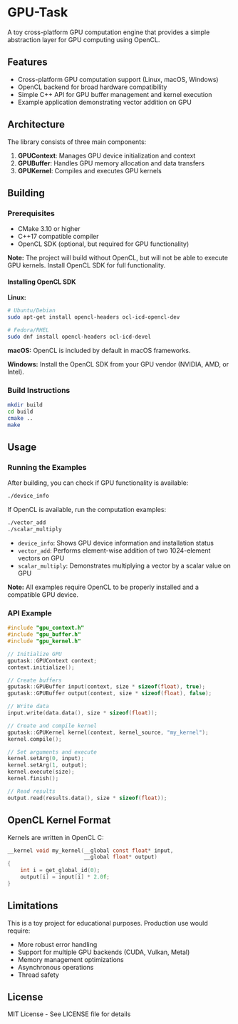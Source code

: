 # GPU-Task

A toy cross-platform GPU computation engine that provides a simple abstraction layer for GPU computing using OpenCL.

## Features

- Cross-platform GPU computation support (Linux, macOS, Windows)
- OpenCL backend for broad hardware compatibility
- Simple C++ API for GPU buffer management and kernel execution
- Example application demonstrating vector addition on GPU

## Architecture

The library consists of three main components:

1. **GPUContext**: Manages GPU device initialization and context
2. **GPUBuffer**: Handles GPU memory allocation and data transfers
3. **GPUKernel**: Compiles and executes GPU kernels

## Building

### Prerequisites

- CMake 3.10 or higher
- C++17 compatible compiler
- OpenCL SDK (optional, but required for GPU functionality)

**Note:** The project will build without OpenCL, but will not be able to execute GPU kernels. Install OpenCL SDK for full functionality.

#### Installing OpenCL SDK

**Linux:**
```bash
# Ubuntu/Debian
sudo apt-get install opencl-headers ocl-icd-opencl-dev

# Fedora/RHEL
sudo dnf install opencl-headers ocl-icd-devel
```

**macOS:**
OpenCL is included by default in macOS frameworks.

**Windows:**
Install the OpenCL SDK from your GPU vendor (NVIDIA, AMD, or Intel).

### Build Instructions

```bash
mkdir build
cd build
cmake ..
make
```

## Usage

### Running the Examples

After building, you can check if GPU functionality is available:

```bash
./device_info
```

If OpenCL is available, run the computation examples:

```bash
./vector_add
./scalar_multiply
```

- `device_info`: Shows GPU device information and installation status
- `vector_add`: Performs element-wise addition of two 1024-element vectors on GPU
- `scalar_multiply`: Demonstrates multiplying a vector by a scalar value on GPU

**Note:** All examples require OpenCL to be properly installed and a compatible GPU device.

### API Example

```cpp
#include "gpu_context.h"
#include "gpu_buffer.h"
#include "gpu_kernel.h"

// Initialize GPU
gputask::GPUContext context;
context.initialize();

// Create buffers
gputask::GPUBuffer input(context, size * sizeof(float), true);
gputask::GPUBuffer output(context, size * sizeof(float), false);

// Write data
input.write(data.data(), size * sizeof(float));

// Create and compile kernel
gputask::GPUKernel kernel(context, kernel_source, "my_kernel");
kernel.compile();

// Set arguments and execute
kernel.setArg(0, input);
kernel.setArg(1, output);
kernel.execute(size);
kernel.finish();

// Read results
output.read(results.data(), size * sizeof(float));
```

## OpenCL Kernel Format

Kernels are written in OpenCL C:

```c
__kernel void my_kernel(__global const float* input,
                        __global float* output)
{
    int i = get_global_id(0);
    output[i] = input[i] * 2.0f;
}
```

## Limitations

This is a toy project for educational purposes. Production use would require:

- More robust error handling
- Support for multiple GPU backends (CUDA, Vulkan, Metal)
- Memory management optimizations
- Asynchronous operations
- Thread safety

## License

MIT License - See LICENSE file for details
